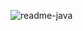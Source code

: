 
![readme-java](https://github.com/CodeSystem2022/Perricornios-Cuarto-Semestre/assets/111775575/478efc25-1343-49f8-9c0e-6f0956b1622c)
